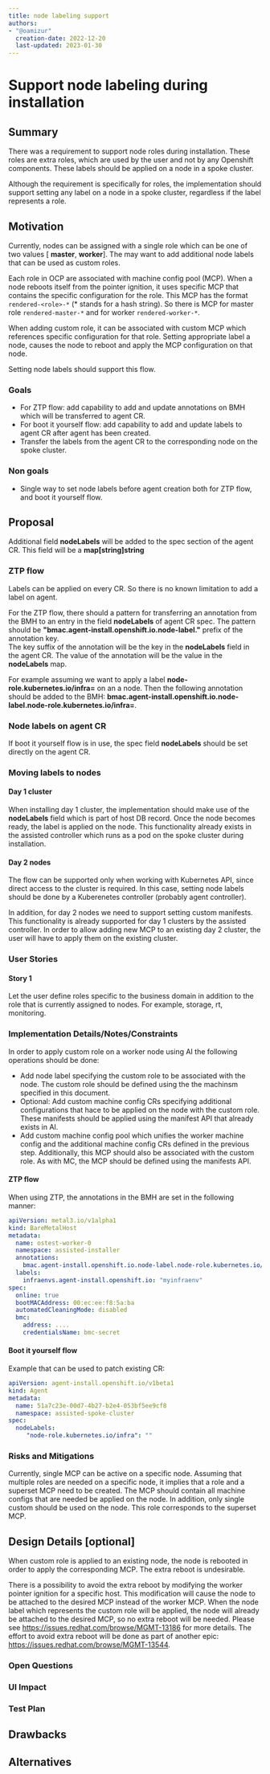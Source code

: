 ```yaml
---
title: node labeling support
authors:
- "@oamizur"
  creation-date: 2022-12-20
  last-updated: 2023-01-30
---
```


# Support node labeling during installation

## Summary

There was a requirement to support node roles during installation.  These roles 
are extra roles, which are used by the user and not by any Openshift components.
These labels should be applied on a node in a spoke cluster.

Although the requirement is specifically for roles, the implementation should support setting 
any label on a node in a spoke cluster, regardless if the label represents a role.

## Motivation

Currently, nodes can be assigned with a single role which can be one of two values [ **master**, **worker**].
The may want to add additional node labels that can be used as custom roles.  

Each role in OCP are associated with machine config pool (MCP).  When a node reboots itself
from the pointer ignition, it uses specific MCP that contains the specific configuration
for the role.  This MCP has the format `rendered-<role>-*` (* stands for a hash string).  So there is MCP for master 
role `rendered-master-*` and for worker `rendered-worker-*`.

When adding custom role, it can be associated with custom MCP which references specific configuration
for that role.  Setting appropriate label a node, causes the node to reboot and apply the 
MCP configuration on that node.

Setting node labels should support this flow.

### Goals
- For ZTP flow: add capability to add and update annotations on BMH which will be transferred 
to agent CR.
- For boot it yourself flow: add capability to add and update labels to agent CR after agent
  has been created.
- Transfer the labels from the agent CR to the corresponding node on the spoke cluster.

### Non goals
- Single way to set node labels before agent creation both for ZTP flow, and boot it yourself flow.

## Proposal

Additional field **nodeLabels** will be added to the spec
section of the agent CR.  This field will be a **map[string]string**  
### ZTP flow
Labels can be applied on every CR.  So there is no known limitation to add a label on agent.

For the ZTP flow, there should a pattern for transferring an annotation from the BMH to an
entry in the field **nodeLabels** of agent CR spec.
The pattern should be **"bmac.agent-install.openshift.io.node-label."** prefix of the annotation key.  
The key suffix of the annotation will be the key in the **nodeLabels** field in the agent CR. 
The value of the annotation will be the value in the **nodeLabels** map.

For example assuming we want to apply a label **node-role.kubernetes.io/infra=** on an
a node.  Then the following annotation should be added to the BMH: **bmac.agent-install.openshift.io.node-label.node-role.kubernetes.io/infra=**.

### Node labels on agent CR

If boot it yourself flow is in use, the spec field **nodeLabels**  should be set 
directly on the agent CR.

### Moving labels to nodes

#### Day 1 cluster
When installing day 1 cluster, the implementation should make use of the **nodeLabels** field
which is part of host DB record. Once the node becomes ready, the label is applied on the node.
This functionality already exists in the assisted controller which runs as a pod on the 
spoke cluster during installation.

#### Day 2 nodes
The flow can be supported only when working with Kubernetes API, since direct access to
the cluster is required.  In this case, setting node labels should be done by a 
Kuberenetes controller (probably agent controller).

In addition, for day 2 nodes we need to support setting custom manifests.  This functionality is
already supported for day 1 clusters by the assisted controller.  In order to allow adding new
MCP to an existing day 2 cluster, the user will have to apply them on the existing cluster.

### User Stories

#### Story 1

Let the user define roles specific to the business domain in addition to 
the role that is currently assigned to nodes.  For example, storage, rt, monitoring.

### Implementation Details/Notes/Constraints

In order to apply custom role on a worker node using AI the following operations should be done:
- Add node label specifying the custom role to be associated with the node. The custom role should 
be defined using the the machinsm specified in this document.
- Optional: Add custom machine config CRs specifying additional configurations that hace to be applied on 
the node with the custom role. These manifests should be applied using the manifest API that already exists
in AI.
- Add custom machine config pool which unifies the worker machine config and the additional machine config CRs defined in the 
previous step.  Additionally, this MCP should also be associated with the custom role.  As with MC,
the MCP should be defined using the manifests API.

#### ZTP flow 

When using ZTP, the annotations in the BMH are set in the following manner: 

```yaml
apiVersion: metal3.io/v1alpha1
kind: BareMetalHost
metadata:
  name: ostest-worker-0
  namespace: assisted-installer
  annotations:
    bmac.agent-install.openshift.io.node-label.node-role.kubernetes.io/infra: ""
  labels:
    infraenvs.agent-install.openshift.io: "myinfraenv"
spec:
  online: true
  bootMACAddress: 00:ec:ee:f8:5a:ba
  automatedCleaningMode: disabled
  bmc:
    address: ....
    credentialsName: bmc-secret
```

#### Boot it yourself flow

Example that can be used to patch existing CR:

```yaml
apiVersion: agent-install.openshift.io/v1beta1
kind: Agent
metadata:
  name: 51a7c23e-00d7-4b27-b2e4-053bf5ee9cf8
  namespace: assisted-spoke-cluster
spec:
  nodeLabels:
     "node-role.kubernetes.io/infra": ""

```

### Risks and Mitigations
Currently, single MCP can be active on a specific node. Assuming that multiple roles
are needed on a specific node, it implies that a role and a superset MCP need to be created. 
The MCP should contain all machine configs that are needed be applied on the node.
In addition, only single custom should be used on the node.  This role corresponds to 
the superset MCP.
## Design Details [optional]
When custom role is applied to an existing node, the node is rebooted in order to apply
the corresponding MCP.  The extra reboot is undesirable.

There is a possibility to avoid the extra reboot by modifying the worker pointer 
ignition for a specific host.  This modification will cause the node to be attached 
to the desired MCP instead of the worker MCP.  When the node label which represents 
the custom role will be applied, the node will already be attached to the desired
MCP, so no extra reboot will be needed.
Please see https://issues.redhat.com/browse/MGMT-13186 for more details.
The effort to avoid extra reboot will be done as part of another epic: https://issues.redhat.com/browse/MGMT-13544.
### Open Questions

### UI Impact

### Test Plan

## Drawbacks

## Alternatives
